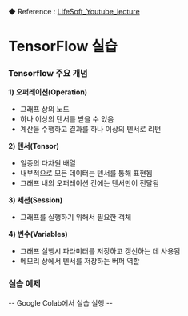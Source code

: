 ◆ Reference :
[LifeSoft_Youtube_lecture](https://www.youtube.com/watch?v=pnSP5hPGyI0&list=PLY9pe3iUjRrT6wZTIA5YriQxvfXf-yxhF&index=39)

# TensorFlow 실습

### Tensorflow 주요 개념

**1) 오퍼레이션(Operation)**
  * 그래프 상의 노드
  * 하나 이상의 텐서를 받을 수 있음
  * 계산을 수행하고 결과를 하나 이상의 텐서로 리턴
  
**2) 텐서(Tensor)**
* 일종의 다차원 배열
* 내부적으로 모든 데이터는 텐서를 통해 표현됨
* 그래프 내의 오퍼레이션 간에는 텐서만이 전달됨

**3) 세션(Session)**
 * 그래프를 실행하기 위해서 필요한 객체
 
**4) 변수(Variables)**
  * 그래프 실행시 파라미터를 저장하고 갱신하는 데 사용됨
  * 메모리 상에서 텐서를 저장하는 버퍼 역할
  
### 실습 예제
-- Google Colab에서 실습 실행 -- 
